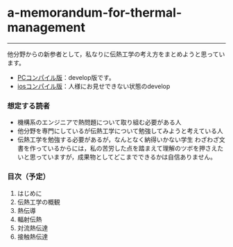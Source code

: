 # a-memorandum-for-thermal-management
---
他分野からの新参者として，私なりに伝熱工学の考え方をまとめようと思っています。
- [PCコンパイル版](https://github.com/ruerue/a-memorandum-for-thermal-management/blob/master/main_PC.pdf)：develop版です。
- [iosコンパイル版](https://github.com/ruerue/a-memorandum-for-thermal-management/blob/master/main_ios.pdf)：人様にお見せできない状態のdevelop


### 想定する読者
- 機構系のエンジニアで熱問題について取り組む必要がある人
- 他分野を専門にしているが伝熱工学について勉強してみようと考えている人
- 伝熱工学を勉強する必要があるが，なんとなく納得いかない学生
わざわざ文書を作っているからには，私の苦労した点を踏まえて理解のツボを押さえたいと思っていますが，成果物としてどこまでできるかは自信ありません。

### 目次（予定）
1. はじめに
2. 伝熱工学の概観
3. 熱伝導
4. 輻射伝熱
5. 対流熱伝達
6. 接触熱伝達
